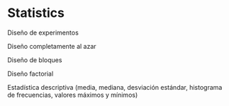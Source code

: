 # Statistics
Diseño de experimentos

Diseño completamente al azar

Diseño de bloques

Diseño factorial

Estadística descriptiva (media, mediana, desviación estándar, histograma de frecuencias, valores máximos y mínimos)
